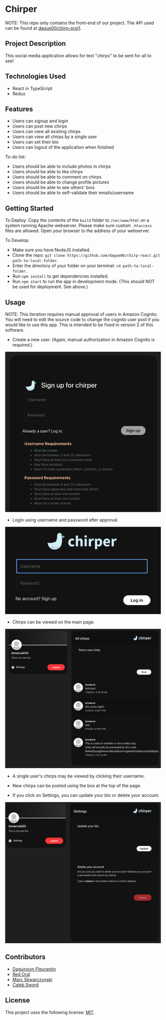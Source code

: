 # Chirper

NOTE: This repo only contains the front-end of our project. The API used can be found at [dague00/chirp-proj1](https://github.com/dague00/chirp-proj1).

## Project Description

This social media application allows for text "chirps" to be sent for all to see!

## Technologies Used

- React in TypeScript
- Redux

## Features

- Users can signup and login
- Users can post new chirps
- Users can view all existing chirps
- Users can view all chirps by a single user
- Users can set their bio
- Users can logout of the application when finished

To-do list:
- Users should be able to include photos in chirps
- Users should be able to like chirps
- Users should be able to comment on chirps
- Users should be able to change profile pictures
- Users should be able to see others' bios
- Users should be able to self-validate their emails/username

## Getting Started

To Deploy: Copy the contents of the ```build``` folder to ```/var/www/html``` on a system running Apache webserver.
Please make sure custom ```.htaccess``` files are allowed. Open your browser to the address of your webserver.

To Develop:
- Make sure you have NodeJS installed.
- Clone the repo: ```git clone https://github.com/dague00/chirp-react.git path-to-local-folder```.
- Enter the directory of your folder on your terminal: ```cd path-to-local-folder```.
- Run ```npm install``` to get dependencies installed.
- Run ```npm start``` to run the app in development mode. (This should NOT be used for deployment. See above.)

## Usage

NOTE: This iteration requires manual approval of users in Amazon Cognito.
You will need to edit the source code to change the cognito user pool if you would like to use this app.
This is intended to be fixed in version 2 of this software.

- Create a new user. (Again, manual authorization in Amazon Cognito is required.)

![Signup Screen](https://github.com/dague00/chirp-react/blob/7db62bcabf333f01137a81222d2b0dfb51ff191f/screenshots/Screen%20Shot%202021-07-21%20at%209.33.38%20AM.png)
  
- Login using username and password after approval.

![Login Screen](https://github.com/dague00/chirp-react/blob/7db62bcabf333f01137a81222d2b0dfb51ff191f/screenshots/Screen%20Shot%202021-07-21%20at%209.33.55%20AM.png)
  
- Chirps can be viewed on the main page.

![Main Page](https://github.com/dague00/chirp-react/blob/7db62bcabf333f01137a81222d2b0dfb51ff191f/screenshots/Screen%20Shot%202021-07-21%20at%209.34.16%20AM.png)
  
- A single user's chirps may be viewed by clicking their username.
- New chirps can be posted using the box at the top of the page.

- If you click on Settings, you can update your bio or delete your account.

![Settings Page](https://github.com/dague00/chirp-react/blob/7db62bcabf333f01137a81222d2b0dfb51ff191f/screenshots/Screen%20Shot%202021-07-21%20at%209.34.37%20AM.png)

## Contributors

- [Daguinson Fleurantin](https://github.com/dague00)
- [Red Oral](https://github.com/redoral)
- [Marc Skwarczynski](https://github.com/marcski55)
- [Caleb Sword](https://github.com/calebmsword)

## License

This project uses the following license: [MIT](https://github.com/dague00/chirp-react/blob/7393fbcd4c13a442eb6f197e7069fc5948fbcbbd/LICENSE).
